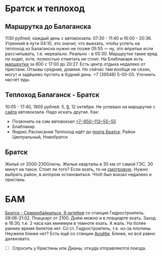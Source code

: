 # Братск и теплоход 
## Маршрутка до Балаганска
1130 рублей, каждый день с автовокзала. 07:30 - 11:40 и 16:00 - 20:36.
Утренний в пути 04:10, это значит, что выехать, чтобы успеть на теплоход из Балаганска нужно не позже 05:55 — ну, это впритык если рассчитывать, т.е. нереально. Реально - в 05:30. Маршрутки такие вряд ли ходят, хотя, полностью отметать не стоит.
На Блаблакаре есть [маршрутка](https://www.blablacar.ru/search?fn=%D0%98%D1%80%D0%BA%D1%83%D1%82%D1%81%D0%BA%2C%20%D0%A0%D0%BE%D1%81%D1%81%D0%B8%D1%8F&tn=%D0%91%D0%B0%D0%BB%D0%B0%D0%B3%D0%B0%D0%BD%D1%81%D0%BA%2C%20%D0%98%D1%80%D0%BA%D1%83%D1%82%D1%81%D0%BA%D0%B0%D1%8F%20%D0%BE%D0%B1%D0%BB%D0%B0%D1%81%D1%82%D1%8C%2C%20%D0%A0%D0%BE%D1%81%D1%81%D0%B8%D1%8F&db=2024-10-08&seats=1&search_origin=SEARCH&from_place_id=eyJpIjoiQ2hJSlpmYmlVOU02cUYwUlR1bllWaFROMWpFIiwicCI6MSwidiI6MSwidCI6WzRdfQ%3D%3D&to_place_id=eyJpIjoiQ2hJSkp6emVuQXg1QVYwUkQtZWlDNmtaaURzIiwicCI6MSwidiI6MSwidCI6WzRdfQ%3D%3D) за 600 с 17:00 до 20:27.
Есть центр отдыха недалеко от пристани. Отзывы средние, домики. Но сейчас там вообще не сезон, могут и задёшево пустить в будний день. +7 (39548) 5-00-05. Уточнить насчёт еды.
## Теплоход Балаганск - Братск
10:05 - 17:40, 1900 рублей. 5, [8](https://vsrp.ru/search/?ReturnTicketOff=0&RouteId=&trip_type=regular&SearchFrom=%D0%91%D0%B0%D0%BB%D0%B0%D0%B3%D0%B0%D0%BD%D1%81%D0%BA&SearchTo=%D0%91%D1%80%D0%B0%D1%82%D1%81%D0%BA&SearchDateFrom=2024-10-08&SearchDateReturn=2024-10-08), 12 октября.
Не успеваю на маршрутке с [сайта](https://avtovokzal-on-line.ru) автовокзала. Надо искать другие. Как:
- Позвонить на сам автовокзал [+7‒950‒113‒55‒55](tel:+79501135555) 
- Блаблакар
- Яндекс.Расписания
Теплоход идёт до [порта Братск](https://maps.app.goo.gl/vCarvMF9fmWLNQYf9). Район Центральный, Новобратск
## Братск
Жильё от 2000-2300/ночь. Жилые кварталы в 30 км от самой ГЭС, 30 минут на такси. Стоит ли того? Если ехать, то на [смотровую](https://maps.app.goo.gl/oGGZba9SWM22wamu5).
Нужно выбрать район, в котором остановиться. Чтоб был вокзал недалеко и пристань.
# БАМ
[Братск - Северобайкальск, 9 октября](https://ticket.rzd.ru/searchresults/v/1/5a13bcc9340c745ca1e86eeb/5a13baa2340c745ca1e7f115/2024-10-09) со станции Гидростроитель. 08:06-21:02. Плацкарт от 2100. Днём можно и в плацкарте ехать. Заход в 18:30, т.е. 2 часа как минимум в темноте ехать. А жаль. На более раннее время билетов нет. Со ст. Гидростроитель, т.е. из-за плотины. Неужели ближе нет? Есть ещё со станции [Анзёби](https://www.google.ru/maps/place/%D1%81%D1%82%D0%B0%D0%BD%D1%86%D0%B8%D1%8F+%D0%90%D0%BD%D0%B7%D1%91%D0%B1%D0%B8/@56.1363086,101.4276358,15568m/data=!3m1!1e3!4m6!3m5!1s0x5ce3458553a99539:0x855a9c82f4491a32!8m2!3d56.1522546!4d101.4760825!16s%2Fg%2F1tgw4s16?entry=ttu&g_ep=EgoyMDI0MTAwMS4wIKXMDSoASAFQAw%3D%3D). Ближе, но всё равно далековато.
- [ ] Спросить у Кристины или Дианы, откуда отправляются поезда.

